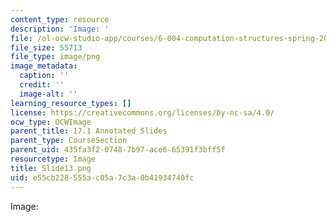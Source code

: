 ```yaml
---
content_type: resource
description: 'Image: '
file: /ol-ocw-studio-app/courses/6-004-computation-structures-spring-2017/e55cb228555ac05a7c3a0b41934740fc_Slide13.png
file_size: 55713
file_type: image/png
image_metadata:
  caption: ''
  credit: ''
  image-alt: ''
learning_resource_types: []
license: https://creativecommons.org/licenses/by-nc-sa/4.0/
ocw_type: OCWImage
parent_title: 17.1 Annotated Slides
parent_type: CourseSection
parent_uid: 435fa3f2-0748-7b97-ace6-65391f3bff5f
resourcetype: Image
title: Slide13.png
uid: e55cb228-555a-c05a-7c3a-0b41934740fc
---
```

Image: 